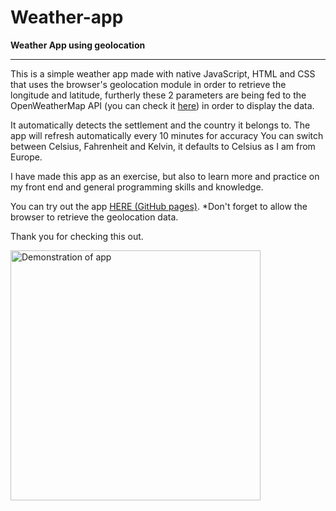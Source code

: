 # Weather-app

 **Weather App using geolocation**

----------------------------------

This is a simple weather app made with native JavaScript, HTML and CSS that uses the browser's geolocation module in order to retrieve the longitude and latitude, furtherly these 2 parameters are being fed to the OpenWeatherMap API (you can check it <a href="https://openweathermap.org/api">here</a>) in order to display the data.

It automatically detects the settlement and the country it belongs to.
The app will refresh automatically every 10 minutes for accuracy 
You can switch between Celsius, Fahrenheit and Kelvin, it defaults to Celsius as I am from Europe.

I have made this app as an exercise, but also to learn more and practice on my front end and general programming skills and knowledge.

You can try out the app <a href="https://vladislav-ss.github.io/weather-app/">HERE (GitHub pages)</a>.
*Don't forget to allow the browser to retrieve the geolocation data.

Thank you for checking this out.

<img src="https://i.imgur.com/0AuDitf.png" alt="Demonstration of app" width="400px">
